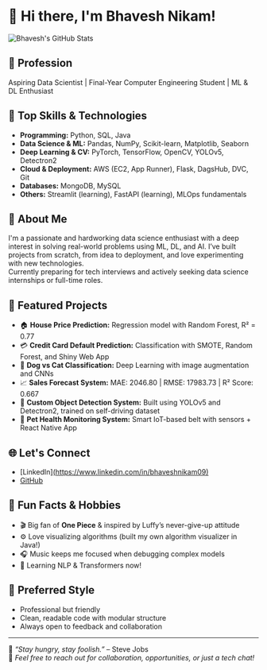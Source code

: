 # 👋 Hi there, I'm Bhavesh Nikam!
![Bhavesh's GitHub Stats](https://github-readme-stats.vercel.app/api?username=BhaveshNikam09&show_icons=true&theme=radical)
## 💼 Profession
Aspiring Data Scientist | Final-Year Computer Engineering Student | ML & DL Enthusiast

## 🧠 Top Skills & Technologies
- **Programming:** Python, SQL, Java  
- **Data Science & ML:** Pandas, NumPy, Scikit-learn, Matplotlib, Seaborn  
- **Deep Learning & CV:** PyTorch, TensorFlow, OpenCV, YOLOv5, Detectron2  
- **Cloud & Deployment:** AWS (EC2, App Runner), Flask, DagsHub, DVC, Git  
- **Databases:** MongoDB, MySQL  
- **Others:** Streamlit (learning), FastAPI (learning), MLOps fundamentals

## 📝 About Me
I'm a passionate and hardworking data science enthusiast with a deep interest in solving real-world problems using ML, DL, and AI. I’ve built projects from scratch, from idea to deployment, and love experimenting with new technologies.  
Currently preparing for tech interviews and actively seeking data science internships or full-time roles.

## 🚀 Featured Projects
- 🏠 **House Price Prediction:** Regression model with Random Forest, R² = 0.77  
- 💳 **Credit Card Default Prediction:** Classification with SMOTE, Random Forest, and Shiny Web App  
- 🐶 **Dog vs Cat Classification:** Deep Learning with image augmentation and CNNs  
- 📈 **Sales Forecast System:** MAE: 2046.80 | RMSE: 17983.73 | R² Score: 0.667  
- 🎯 **Custom Object Detection System:** Built using YOLOv5 and Detectron2, trained on self-driving dataset  
- 🐾 **Pet Health Monitoring System:** Smart IoT-based belt with sensors + React Native App

## 🌐 Let's Connect
- [LinkedIn][(https://www.linkedin.com/in/bhaveshnikam09)](https://www.linkedin.com/in/bhavesh-nikam-375926277/)
- [GitHub](https://github.com/BhaveshNikam09)

## 🎉 Fun Facts & Hobbies
- 🎬 Big fan of **One Piece** & inspired by Luffy’s never-give-up attitude  
- ⚙️ Love visualizing algorithms (built my own algorithm visualizer in Java!)  
- 🎧 Music keeps me focused when debugging complex models  
- 🚀 Learning NLP & Transformers now!

## 📌 Preferred Style
- Professional but friendly  
- Clean, readable code with modular structure  
- Always open to feedback and collaboration

---

🧠 _“Stay hungry, stay foolish.”_ – Steve Jobs  
📩 _Feel free to reach out for collaboration, opportunities, or just a tech chat!_
